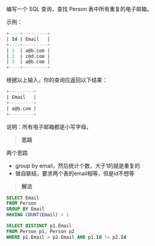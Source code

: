 编写一个 SQL 查询，查找 Person 表中所有重复的电子邮箱。

示例：
```sql
+----+---------+
| Id | Email   |
+----+---------+
| 1  | a@b.com |
| 2  | c@d.com |
| 3  | a@b.com |
+----+---------+
```
根据以上输入，你的查询应返回以下结果：
```sql
+---------+
| Email   |
+---------+
| a@b.com |
+---------+
```
说明：所有电子邮箱都是小写字母。



> **思路**

两个思路

- group by email，然后统计个数，大于1的就是重复的
- 做自联结，要求两个表的email相等，但是id不想等



> **解法**

```sql
SELECT Email 
FROM Person
GROUP BY Email
HAVING COUNT(Email) > 1
```



```sql
SELECT DISTINCT p1.Email 
FROM Person p1, Person p2 
WHERE p1.Email = p2.Email AND p1.Id != p2.Id
```

